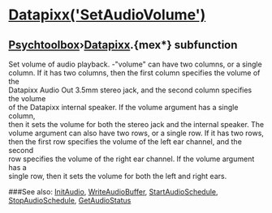 # [Datapixx('SetAudioVolume')](Datapixx-SetAudioVolume) 
## [Psychtoolbox](Pyschtoolbox)&#8250;[Datapixx](Datapixx).{mex*} subfunction


Set volume of audio playback. -"volume" can have two columns, or a single  
column. If it has two columns, then the first column specifies the volume of the  
Datapixx Audio Out 3.5mm stereo jack, and the second column specifies the volume  
of the Datapixx internal speaker. If the volume argument has a single column,  
then it sets the volume for both the stereo jack and the internal speaker. The  
volume argument can also have two rows, or a single row. If it has two rows,  
then the first row specifies the volume of the left ear channel, and the second  
row specifies the volume of the right ear channel. If the volume argument has a  
single row, then it sets the volume for both the left and right ears.  
  


###See also:
[InitAudio](Datapixx-InitAudio), [WriteAudioBuffer](Datapixx-WriteAudioBuffer), [StartAudioSchedule](Datapixx-StartAudioSchedule), [StopAudioSchedule](Datapixx-StopAudioSchedule), [GetAudioStatus](Datapixx-GetAudioStatus)
